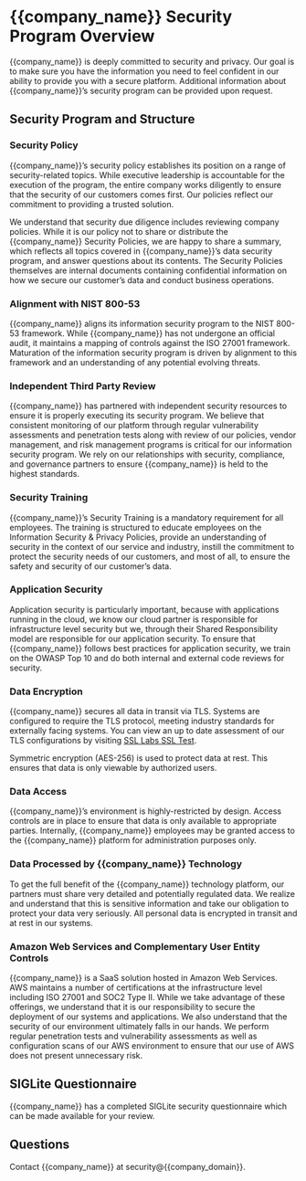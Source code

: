 # {{company_name}} Security Program Overview

{{company_name}} is deeply committed to security and privacy. Our goal is to make sure you have the information you
need to feel confident in our ability to provide you with a secure platform.  Additional information about
{{company_name}}’s security program can be provided upon request.

## Security Program and Structure

### Security Policy

{{company_name}}’s security policy establishes its position on a range of security-related topics. While executive
leadership is accountable for the execution of the program, the entire company works diligently to ensure that the
security of our customers comes first. Our policies reflect our commitment to providing a trusted solution.

We understand that security due diligence includes reviewing company policies. While it is our policy not to share or
distribute the {{company_name}} Security Policies, we are happy to share a summary, which reflects all topics covered
in {{company_name}}’s data security program, and answer questions about its contents. The Security Policies themselves
are internal documents containing confidential information on how we secure our customer’s data and conduct
business operations.

### Alignment with NIST 800-53

{{company_name}} aligns its information security program to the NIST 800-53 framework. While {{company_name}} has not
undergone an official audit, it maintains a mapping of controls against the ISO 27001 framework. Maturation of the
information security program is driven by alignment to this framework and an understanding of any potential
evolving threats.

### Independent Third Party Review

{{company_name}} has partnered with independent security resources to ensure it is properly executing its security
program. We believe that consistent monitoring of our platform through regular vulnerability assessments and
penetration tests along with review of our policies, vendor management, and risk management programs is critical for
our information security program. We rely on our relationships with security, compliance, and governance partners to
ensure {{company_name}} is held to the highest standards.

### Security Training

{{company_name}}’s Security Training is a mandatory requirement for all employees. The training is structured to
educate employees on the Information Security & Privacy Policies, provide an understanding of security in the context
of our service and industry, instill the commitment to protect the security needs of our customers, and most of all,
to ensure the safety and security of our customer’s data.

### Application Security

Application security is particularly important, because with applications running in the cloud, we know our cloud
partner is responsible for infrastructure level security but we, through their Shared Responsibility model are
responsible for our application security.  To ensure that {{company_name}} follows best practices for application
security, we train on the OWASP Top 10 and do both internal and external code reviews for security.

### Data Encryption

{{company_name}} secures all data in transit via TLS. Systems are configured to require the TLS protocol, meeting
industry standards for externally facing systems. You can view an up to date assessment of our TLS configurations
by visiting [SSL Labs SSL Test](https://www.ssllabs.com/ssltest/analyze.html?d={{company_domain}}&latest).

Symmetric encryption (AES-256) is used to protect data at rest. This ensures that data is only viewable by
authorized users.

### Data Access

{{company_name}}’s environment is highly-restricted by design. Access controls are in place to ensure that data is only
available to appropriate parties. Internally, {{company_name}} employees may be granted access to the {{company_name}}
platform for administration purposes only.

### Data Processed by {{company_name}} Technology

To get the full benefit of the {{company_name}} technology platform, our partners must share very detailed and
potentially regulated data.  We realize and understand that this is sensitive information and take our obligation
to protect your data very seriously.  All personal data is encrypted in transit and at rest in our systems.

### Amazon Web Services and Complementary User Entity Controls

{{company_name}} is a SaaS solution hosted in Amazon Web Services.  AWS maintains a number of certifications at the
infrastructure level including ISO 27001 and SOC2 Type II. While we take advantage of these offerings, we understand
that it is our responsibility to secure the deployment of our systems and applications. We also understand that the
security of our environment ultimately falls in our hands. We perform regular penetration tests and vulnerability
assessments as well as configuration scans of our AWS environment to ensure that our use of AWS does not present
unnecessary risk.

## SIGLite Questionnaire

{{company_name}} has a completed SIGLite security questionnaire which can be made available for your review.

## Questions

Contact {{company_name}} at security@{{company_domain}}.
